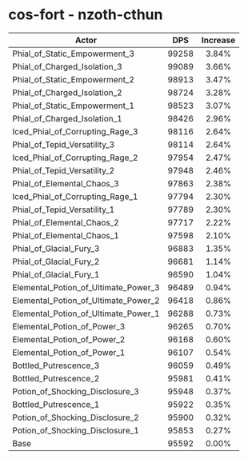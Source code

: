 # cos-fort - nzoth-cthun
| Actor | DPS | Increase |
|---|:---:|:---:|
|Phial_of_Static_Empowerment_3|99258|3.84%|
|Phial_of_Charged_Isolation_3|99089|3.66%|
|Phial_of_Static_Empowerment_2|98913|3.47%|
|Phial_of_Charged_Isolation_2|98724|3.28%|
|Phial_of_Static_Empowerment_1|98523|3.07%|
|Phial_of_Charged_Isolation_1|98426|2.96%|
|Iced_Phial_of_Corrupting_Rage_3|98116|2.64%|
|Phial_of_Tepid_Versatility_3|98114|2.64%|
|Iced_Phial_of_Corrupting_Rage_2|97954|2.47%|
|Phial_of_Tepid_Versatility_2|97948|2.46%|
|Phial_of_Elemental_Chaos_3|97863|2.38%|
|Iced_Phial_of_Corrupting_Rage_1|97794|2.30%|
|Phial_of_Tepid_Versatility_1|97789|2.30%|
|Phial_of_Elemental_Chaos_2|97717|2.22%|
|Phial_of_Elemental_Chaos_1|97598|2.10%|
|Phial_of_Glacial_Fury_3|96883|1.35%|
|Phial_of_Glacial_Fury_2|96681|1.14%|
|Phial_of_Glacial_Fury_1|96590|1.04%|
|Elemental_Potion_of_Ultimate_Power_3|96489|0.94%|
|Elemental_Potion_of_Ultimate_Power_2|96418|0.86%|
|Elemental_Potion_of_Ultimate_Power_1|96288|0.73%|
|Elemental_Potion_of_Power_3|96265|0.70%|
|Elemental_Potion_of_Power_2|96168|0.60%|
|Elemental_Potion_of_Power_1|96107|0.54%|
|Bottled_Putrescence_3|96059|0.49%|
|Bottled_Putrescence_2|95981|0.41%|
|Potion_of_Shocking_Disclosure_3|95948|0.37%|
|Bottled_Putrescence_1|95922|0.35%|
|Potion_of_Shocking_Disclosure_2|95900|0.32%|
|Potion_of_Shocking_Disclosure_1|95853|0.27%|
|Base|95592|0.00%|
